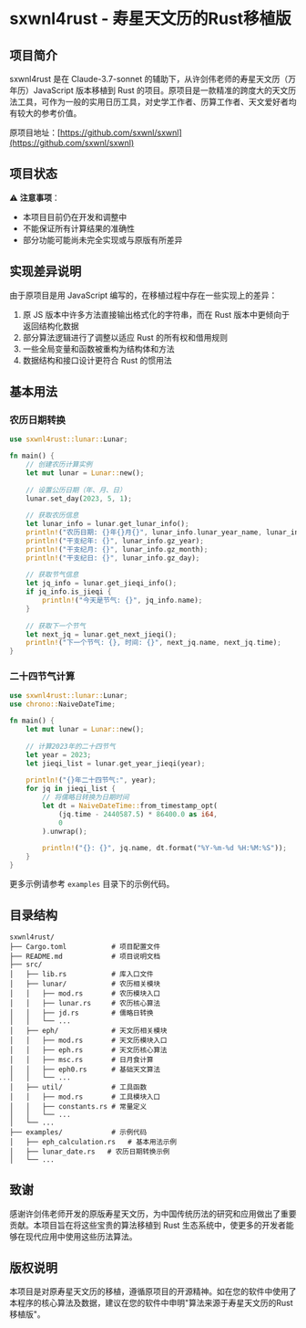 # sxwnl4rust - 寿星天文历的Rust移植版

## 项目简介

sxwnl4rust 是在 Claude-3.7-sonnet 的辅助下，从许剑伟老师的寿星天文历（万年历）JavaScript 版本移植到 Rust 的项目。原项目是一款精准的跨度大的天文历法工具，可作为一般的实用日历工具，对史学工作者、历算工作者、天文爱好者均有较大的参考价值。

原项目地址：[https://github.com/sxwnl/sxwnl](https://github.com/sxwnl/sxwnl)

## 项目状态

⚠️ **注意事项**：
- 本项目目前仍在开发和调整中
- 不能保证所有计算结果的准确性
- 部分功能可能尚未完全实现或与原版有所差异

## 实现差异说明

由于原项目是用 JavaScript 编写的，在移植过程中存在一些实现上的差异：

1. 原 JS 版本中许多方法直接输出格式化的字符串，而在 Rust 版本中更倾向于返回结构化数据
2. 部分算法逻辑进行了调整以适应 Rust 的所有权和借用规则
3. 一些全局变量和函数被重构为结构体和方法
4. 数据结构和接口设计更符合 Rust 的惯用法

## 基本用法

### 农历日期转换

```rust
use sxwnl4rust::lunar::Lunar;

fn main() {
    // 创建农历计算实例
    let mut lunar = Lunar::new();
    
    // 设置公历日期（年、月、日）
    lunar.set_day(2023, 5, 1);
    
    // 获取农历信息
    let lunar_info = lunar.get_lunar_info();
    println!("农历日期: {}年{}月{}", lunar_info.lunar_year_name, lunar_info.lunar_month_name, lunar_info.lunar_day_name);
    println!("干支纪年: {}", lunar_info.gz_year);
    println!("干支纪月: {}", lunar_info.gz_month);
    println!("干支纪日: {}", lunar_info.gz_day);
    
    // 获取节气信息
    let jq_info = lunar.get_jieqi_info();
    if jq_info.is_jieqi {
        println!("今天是节气: {}", jq_info.name);
    }
    
    // 获取下一个节气
    let next_jq = lunar.get_next_jieqi();
    println!("下一个节气: {}, 时间: {}", next_jq.name, next_jq.time);
}
```

### 二十四节气计算

```rust
use sxwnl4rust::lunar::Lunar;
use chrono::NaiveDateTime;

fn main() {
    let mut lunar = Lunar::new();
    
    // 计算2023年的二十四节气
    let year = 2023;
    let jieqi_list = lunar.get_year_jieqi(year);
    
    println!("{}年二十四节气:", year);
    for jq in jieqi_list {
        // 将儒略日转换为日期时间
        let dt = NaiveDateTime::from_timestamp_opt(
            (jq.time - 2440587.5) * 86400.0 as i64, 
            0
        ).unwrap();
        
        println!("{}: {}", jq.name, dt.format("%Y-%m-%d %H:%M:%S"));
    }
}
```

更多示例请参考 `examples` 目录下的示例代码。

## 目录结构

```
sxwnl4rust/
├── Cargo.toml           # 项目配置文件
├── README.md            # 项目说明文档
├── src/
│   ├── lib.rs           # 库入口文件
│   ├── lunar/           # 农历相关模块
│   │   ├── mod.rs       # 农历模块入口
│   │   ├── lunar.rs     # 农历核心算法
│   │   ├── jd.rs        # 儒略日转换
│   │   └── ...
│   ├── eph/             # 天文历相关模块
│   │   ├── mod.rs       # 天文历模块入口
│   │   ├── eph.rs       # 天文历核心算法
│   │   ├── msc.rs       # 日月食计算
│   │   ├── eph0.rs      # 基础天文算法
│   │   └── ...
│   ├── util/            # 工具函数
│   │   ├── mod.rs       # 工具模块入口
│   │   ├── constants.rs # 常量定义
│   │   └── ...
│   └── ...
├── examples/            # 示例代码
│   ├── eph_calculation.rs   # 基本用法示例
│   ├── lunar_date.rs   # 农历日期转换示例
│   └── ...

```

## 致谢

感谢许剑伟老师开发的原版寿星天文历，为中国传统历法的研究和应用做出了重要贡献。本项目旨在将这些宝贵的算法移植到 Rust 生态系统中，使更多的开发者能够在现代应用中使用这些历法算法。

## 版权说明

本项目是对原寿星天文历的移植，遵循原项目的开源精神。如在您的软件中使用了本程序的核心算法及数据，建议在您的软件中申明"算法来源于寿星天文历的Rust移植版"。